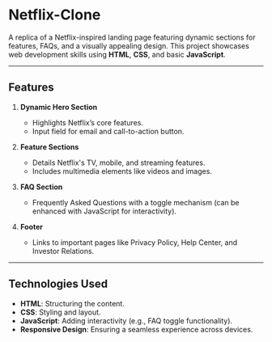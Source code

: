 # Netflix-Clone

A replica of a Netflix-inspired landing page featuring dynamic sections for features, FAQs, and a visually appealing design. This project showcases web development skills using **HTML**, **CSS**, and basic **JavaScript**.

---

## Features

1. **Dynamic Hero Section**
   - Highlights Netflix’s core features.
   - Input field for email and call-to-action button.

2. **Feature Sections**
   - Details Netflix's TV, mobile, and streaming features.
   - Includes multimedia elements like videos and images.

3. **FAQ Section**
   - Frequently Asked Questions with a toggle mechanism (can be enhanced with JavaScript for interactivity).

4. **Footer**
   - Links to important pages like Privacy Policy, Help Center, and Investor Relations.

---

## Technologies Used

- **HTML**: Structuring the content.
- **CSS**: Styling and layout.
- **JavaScript**: Adding interactivity (e.g., FAQ toggle functionality).
- **Responsive Design**: Ensuring a seamless experience across devices.
